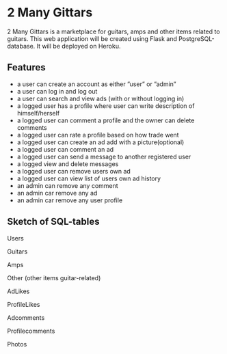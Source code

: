 # 2 Many Gittars

2 Many Gittars is a marketplace for guitars, amps and other items related to guitars. This web application will be created using Flask and PostgreSQL-database. It will be deployed on Heroku.


## Features
- a user can create an account as either ”user” or ”admin”
- a user can log in and log out
- a user can search and view ads (with or without logging in)
- a logged user has a profile where user can write description of himself/herself
- a logged user can comment a profile and the owner can delete comments
- a logged user can rate a profile based on how trade went
- a logged user can create an ad add with a picture(optional)
- a logged user can comment an ad
- a logged user can send a message to another registered user
- a logged view and delete messages
- a logged user can remove users own ad
- a logged user can view list of users own ad history
- an admin can remove any comment
- an admin car remove any ad
- an admin car remove any user profile

## Sketch of SQL-tables

Users

Guitars

Amps 

Other (other items guitar-related)

AdLikes

ProfileLikes

Adcomments

Profilecomments

Photos

